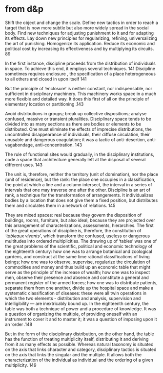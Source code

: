 # from d&p
Shift the object and change the scale. Define new tactics in order to reach a target that is now more subtle but also more widely spread in the social body. Find new techniques for adjusting punishment to it and for adapting its effects. Lay down new principles for regularizing, refining, universalizing the art of punishing. Homogenize its application. Reduce its economic and political cost by increasing its effectiveness and by multiplying its circuits. 89


In the first instance, discipline proceeds from the distribution of individuals in space. To achieve this end, it employs several techniques. 141
Discipline sometimes requires enclosure , the specification of a place heterogeneous to all others and closed in upon itself 141

But the principle of ‘enclosure’ is neither constant, nor indispensable, nor sufficient in disciplinary machinery. This machinery works space in a much more flexible and detailed way. It does this first of all on the principle of elementary location or partitioning .143

Avoid distributions in groups; break up collective dispositions; analyse confused, massive or transient pluralities. Disciplinary space tends to be divided into as many sections as there are bodies or elements to be distributed. One must eliminate the effects of imprecise distributions, the uncontrolled disappearance of individuals, their diffuse circulation, their unusable and dangerous coagulation; it was a tactic of anti-desertion, anti-vagabondage, anti-concentration. 143

The rule of functional sites would gradually, in the disciplinary institutions, code a space that architecture generally left at the disposal of several different uses. 143

The unit is, therefore, neither the territory (unit of domination), nor the place (unit of residence), but the rank: the place one occupies in a classification, the point at which a line and a column intersect, the interval in a series of intervals that one may traverse one after the other. Discipline is an art of rank, a technique for the transformation of arrangements. It individualizes bodies by a location that does not give them a fixed position, but distributes them and circulates them in a network of relations. 145

They are mixed spaces: real because they govern the disposition of buildings, rooms, furniture, but also ideal, because they are projected over this arrangement of characterizations, assessments, hierarchies. The first of the great operations of discipline is, therefore, the constitution of *‘tableaux vivants'*, which transform the confused, useless or dangerous multitudes into ordered multiplicities. The drawing up of ‘tables’ was one of the great problems of the scientific, political and economic technology of the eighteenth century: how one was to arrange botanical and zoological gardens, and construct at the same time rational classifications of living beings; how one was to observe, supervise, regularize the circulation of commodities and money and thus build up an economic table that might serve as the principle of the increase of wealth; how one was to inspect men, observe their presence and absence and constitute a general and permanent register of the armed forces; how one was to distribute patients, separate them from one another, divide up the hospital space and make a systematic classification of diseases: these were all twin operations in which the two elements - distribution and analysis, supervision and intelligibility — are inextricably bound up. In the eighteenth century, the table was both a technique of power and a procedure of knowledge. It was a question of organizing the multiple, of providing oneself with an instrument to cover it and to master it; it was a question of imposing upon it an ‘order .148

But in the form of the disciplinary distribution, on the other hand, the table has the function of treating multiplicity itself, distributing it and deriving from it as many effects as possible. Whereas natural taxonomy is situated on the axis that links character and category, disciplinary tactics is situated on the axis that links the singular and the multiple. It allows both the characterization of the individual as individual and the ordering of a given multiplicity. 149
